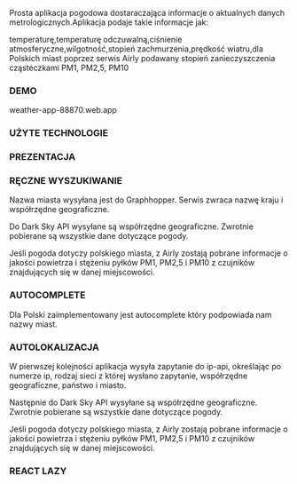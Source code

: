 Prosta aplikacja pogodowa dostaraczająca informacje o aktualnych danych metrologicznych.Aplikacja podaje takie informacje jak:

temperaturę,temperaturę odczuwalną,ciśnienie atmosferyczne,wilgotność,stopień zachmurzenia,prędkość wiatru,dla Polskich miast poprzez serwis Airly podawany stopień zanieczyszczenia cząsteczkami PM1, PM2,5, PM10

### DEMO

weather-app-88870.web.app

### UŻYTE TECHNOLOGIE

### PREZENTACJA

### RĘCZNE WYSZUKIWANIE

Nazwa miasta wysyłana jest do Graphhopper. Serwis zwraca nazwę kraju i współrzędne geograficzne.

Do Dark Sky API wysyłane są współrzędne geograficzne. Zwrotnie pobierane są wszystkie dane dotyczące pogody.

Jeśli pogoda dotyczy polskiego miasta, z Airly zostają pobrane informacje o jakości powietrza i stężeniu pyłków PM1, PM2,5 i PM10 z czujników znajdujących się w danej miejscowości.

### AUTOCOMPLETE

Dla Polski zaimplementowany jest autocomplete który podpowiada nam nazwy miast.

### AUTOLOKALIZACJA

W pierwszej kolejności aplikacja wysyła zapytanie do ip-api, określając po numerze ip, rodzaj sieci z której wysłano zapytanie, współrzędne geograficzne, państwo i miasto. 

Następnie do Dark Sky API wysyłane są współrzędne geograficzne. Zwrotnie pobierane są wszystkie dane dotyczące pogody.

Jeśli pogoda dotyczy polskiego miasta, z Airly zostają pobrane informacje o jakości powietrza i stężeniu pyłków PM1, PM2,5 i PM10 z czujników znajdujących się w danej miejscowości.

### REACT LAZY


